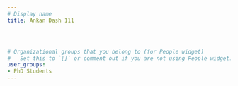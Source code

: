 ```yaml
---
# Display name
title: Ankan Dash 111




# Organizational groups that you belong to (for People widget)
#   Set this to `[]` or comment out if you are not using People widget.
user_groups:
- PhD Students
---
```


